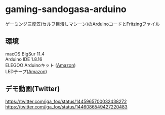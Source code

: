 # gaming-sandogasa-arduino
ゲーミング三度笠(セルフ目潰しマシーン)のArduinoコードとFritzingファイル

## 環境
macOS BigSur 11.4  
Arduino IDE 1.8.16  
ELEGOO Arduinoキット ([Amazon](https://www.amazon.co.jp/ELEGOO-%E3%82%AD%E3%83%83%E3%83%88-%E3%83%AC%E3%83%99%E3%83%AB%E3%82%A2%E3%83%83%E3%83%97-%E3%83%81%E3%83%A5%E3%83%BC%E3%83%88%E3%83%AA%E3%82%A2%E3%83%AB%E4%BB%98-mega2560-Arduino%E7%94%A8/dp/B06XF2HZGT/ref=sr_1_4_sspa?__mk_ja_JP=%E3%82%AB%E3%82%BF%E3%82%AB%E3%83%8A&dchild=1&keywords=ELEGOO&qid=1634025337&sr=8-4-spons&psc=1&spLa=ZW5jcnlwdGVkUXVhbGlmaWVyPUEzNFY5WDVDMFZPNlZRJmVuY3J5cHRlZElkPUEwOTc4NDI3MkVTSUZUWVkyVk43WiZlbmNyeXB0ZWRBZElkPUExSEJBRVRORUhYWk9TJndpZGdldE5hbWU9c3BfYXRmJmFjdGlvbj1jbGlja1JlZGlyZWN0JmRvTm90TG9nQ2xpY2s9dHJ1ZQ==))  
LEDテープ([Amazon](https://www.amazon.co.jp/gp/product/B07YDGMLKG/ref=ppx_yo_dt_b_asin_title_o05_s00?ie=UTF8&psc=1))

## デモ動画(Twitter)
https://twitter.com/iga_fox/status/1445965700032438272  
https://twitter.com/iga_fox/status/1446086549427220483
